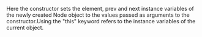 Here the constructor sets the 
element, prev and next instance 
variables of the newly created Node 
object to the values passed
as arguments to the constructor.Using the "this"
keyword refers to the instance 
variables of the current object.